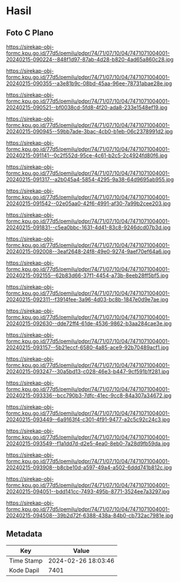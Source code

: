 # Hasil

## Foto C Plano

https://sirekap-obj-formc.kpu.go.id/77d5/pemilu/pdpr/74/71/07/10/04/7471071004001-20240215-090224--848f1d97-87ab-4d28-b820-4ad65a860c28.jpg

https://sirekap-obj-formc.kpu.go.id/77d5/pemilu/pdpr/74/71/07/10/04/7471071004001-20240215-090355--a3e81b9c-08bd-45aa-96ee-78731abae28e.jpg

https://sirekap-obj-formc.kpu.go.id/77d5/pemilu/pdpr/74/71/07/10/04/7471071004001-20240215-090521--bf0038cd-5fd8-4f20-ada8-233e1548ef19.jpg

https://sirekap-obj-formc.kpu.go.id/77d5/pemilu/pdpr/74/71/07/10/04/7471071004001-20240215-090945--59bb7ade-3bac-4cb0-b1eb-06c2378991d2.jpg

https://sirekap-obj-formc.kpu.go.id/77d5/pemilu/pdpr/74/71/07/10/04/7471071004001-20240215-091141--0c2f552d-95ce-4c61-b2c5-2c4924fd80f6.jpg

https://sirekap-obj-formc.kpu.go.id/77d5/pemilu/pdpr/74/71/07/10/04/7471071004001-20240215-091317--a2b045a4-5854-4295-9a38-64d9695ab955.jpg

https://sirekap-obj-formc.kpu.go.id/77d5/pemilu/pdpr/74/71/07/10/04/7471071004001-20240215-091542--02e05aa0-42f6-4991-af30-7a99b2cee203.jpg

https://sirekap-obj-formc.kpu.go.id/77d5/pemilu/pdpr/74/71/07/10/04/7471071004001-20240215-091831--c5ea0bbc-1631-4d41-83c8-9246dcd07b3d.jpg

https://sirekap-obj-formc.kpu.go.id/77d5/pemilu/pdpr/74/71/07/10/04/7471071004001-20240215-092008--3eaf2648-24f8-49e0-9274-9aef70ef64a6.jpg

https://sirekap-obj-formc.kpu.go.id/77d5/pemilu/pdpr/74/71/07/10/04/7471071004001-20240215-092155--62b83d66-37f1-4454-a73b-8eeb28ff5bf5.jpg

https://sirekap-obj-formc.kpu.go.id/77d5/pemilu/pdpr/74/71/07/10/04/7471071004001-20240215-092311--f3914fee-3a96-4d03-bc8b-1847e0d9e7ae.jpg

https://sirekap-obj-formc.kpu.go.id/77d5/pemilu/pdpr/74/71/07/10/04/7471071004001-20240215-092630--dde72ff4-61de-4536-9862-b3aa284cae3e.jpg

https://sirekap-obj-formc.kpu.go.id/77d5/pemilu/pdpr/74/71/07/10/04/7471071004001-20240215-093157--5b21eccf-6580-4a85-ace9-92b70489acf1.jpg

https://sirekap-obj-formc.kpu.go.id/77d5/pemilu/pdpr/74/71/07/10/04/7471071004001-20240215-093247--30a5bd13-c028-46e3-b447-9cf591b1f281.jpg

https://sirekap-obj-formc.kpu.go.id/77d5/pemilu/pdpr/74/71/07/10/04/7471071004001-20240215-093336--bcc790b3-7dfc-41ec-9cc8-84a307a34672.jpg

https://sirekap-obj-formc.kpu.go.id/77d5/pemilu/pdpr/74/71/07/10/04/7471071004001-20240215-093449--6a9163f4-c301-4f91-9477-a2c5c92c24c3.jpg

https://sirekap-obj-formc.kpu.go.id/77d5/pemilu/pdpr/74/71/07/10/04/7471071004001-20240215-093549--f1a1dd7d-d2e5-4ea0-8eb0-7a28d9fb59da.jpg

https://sirekap-obj-formc.kpu.go.id/77d5/pemilu/pdpr/74/71/07/10/04/7471071004001-20240215-093908--b8cbe10d-a597-49a4-a502-6ddd741b812c.jpg

https://sirekap-obj-formc.kpu.go.id/77d5/pemilu/pdpr/74/71/07/10/04/7471071004001-20240215-094051--bdd141cc-7493-495b-8771-3524ee7a3297.jpg

https://sirekap-obj-formc.kpu.go.id/77d5/pemilu/pdpr/74/71/07/10/04/7471071004001-20240215-094508--39b2d72f-6388-438a-84b0-cb732ac7981e.jpg


## Metadata

| Key        | Value               |
| ---------- | ------------------- |
| Time Stamp | 2024-02-26 18:03:46 |
| Kode Dapil | 7401                |



